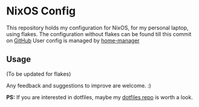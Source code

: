 # NixOS Config

This repository holds my configuration for NixOS, for my personal laptop, using flakes. The configuration without flakes can be found till this commit on [GitHub](https://github.com/iAmMrinal0/nix-config/tree/015b9b9d522abdd703e7865878b9c4fc9793b983)
User config is managed by [home-manager](https://github.com/rycee/home-manager/)

## Usage

(To be updated for flakes)

Any feedback and suggestions to improve are welcome. :)

<b>PS:</b> If you are interested in dotfiles, maybe my [dotfiles repo](https://github.com/iammrinal0/dotfiles) is worth a look.
